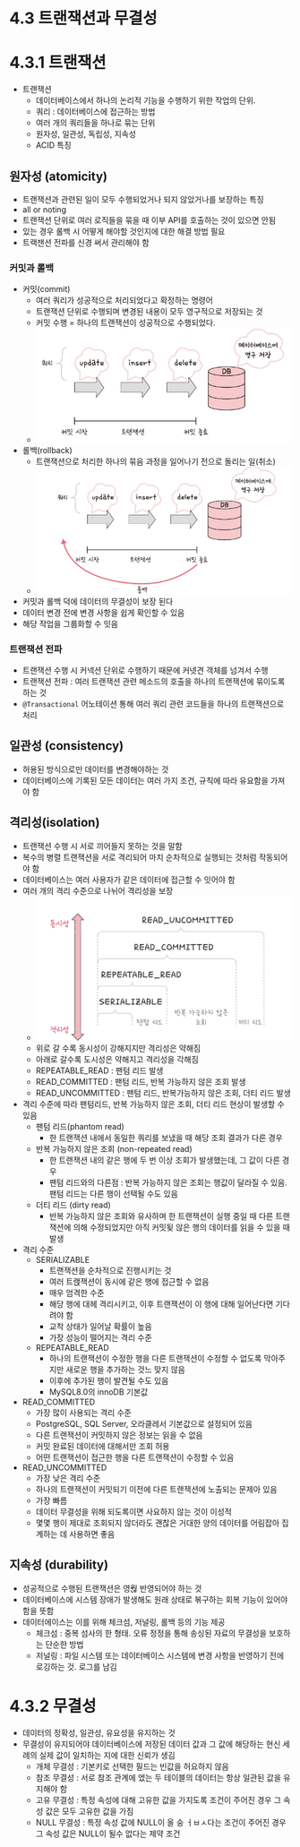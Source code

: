 # 4.3 트랜잭션과 무결성
# 4.3.1 트랜잭션
- 트랜잭션 
  - 데이터베이스에서 하나의 논리적 기능을 수행하기 위한 작업의 단위.
  - 쿼리 : 데이터베이스에 접근하는 방법
  - 여러 개의 쿼리들을 하나로 묶는 단위
  - 원자성, 일관성, 독립성, 지속성
  - ACID 특징

## 원자성 (atomicity)
- 트랜잭션과 관련된 일이 모두 수행되었거나 되지 않았거나를 보장하는 특징
- all or noting
- 트랜잭션 단위로 여러 로직들을 묶을 때 이부 API를 호출하는 것이 있으면 안됨
- 있는 경우 롤백 시 어떻게 해야할 것인지에 대한 해결 방법 필요
- 트랙잰션 전파를 신경 써서 관리해야 함

### 커밋과 롤백
- 커밋(commit)
  - 여러 쿼리가 성공적으로 처리되었다고 확정하는 명령어
  - 트랜잭션 단위로 수행되며 변경된 내용이 모두 영구적으로 저장되는 것
  - 커밋 수행 = 하나의 트랜잭션이 성공적으로 수행되었다.
  - ![img.png](img.png)
- 롤백(rollback)
  - 트랜잭션으로 처리한 하나의 묶음 과정을 일어나기 전으로 돌리는 일(취소)
  - ![img_1.png](img_1.png)
- 커밋과 롤백 덕에 데이터의 무결성이 보장 된다
- 데이터 변경 전에 변경 사항을 쉽게 확인할 수 있음
- 해당 작업을 그룹화할 수 잇음

### 트랜잭션 전파
- 트랜잭션 수행 시 커넥션 단위로 수행하기 때문에 커넷견 객체를 넘겨서 수행
- 트랜잭션 전파 : 여러 트랜잭션 관련 메소드의 호출을 하나의 트랜잭션에 묶이도록 하는 것
- `@Transactional` 어노테이션 통해 여러 쿼리 관련 코드들을 하나의 트랜잭션으로 처리


## 일관성 (consistency)
- 허용된 방식으로만 데이터를 변경해야하는 것
- 데이터베이스에 기록된 모든 데이터는 여러 가지 조건, 규칙에 따라 유요함을 가져야 함

## 격리성(isolation)
- 트랜잭션 수행 시 서로 끼어들지 못하는 것을 말함
- 복수의 병렬 트랜잭션을 서로 격리되어 마치 순차적으로 실행되는 것처럼 작동되어야 함
- 데이터베이스는 여러 사용자가 같은 데이터에 접근할 수 잇어야 함
- 여러 개의 격리 수준으로 나뉘어 격리성을 보장
  - ![img_2.png](img_2.png)
  - 위로 갈 수록 동시성이 강해지지만 격리성은 약해짐
  - 아래로 갈수록 도시성은 약해지고 격리성을 각해짐
  - REPEATABLE_READ : 팬텀 리드 발생
  - READ_COMMITTED : 팬텀 리드, 반복 가능하지 않은 조회 발생
  - READ_UNCOMMITTED : 팬텀 리드, 반복가능하지 않은 조회, 더티 리드 발생
- 격리 수준에 따라 팬텀리드, 반복 가능하지 않은 조회, 더티 리드 현상이 발생할 수 있음
  - 팬텀 리드(phantom read)
    - 한 트랜잭션 내에서 동일한 쿼리를 보냈을 때 해당 조회 결과가 다른 경우
  - 반복 가능하지 않은 조회 (non-repeated read)
    - 한 트랜잭션 내의 같은 행에 두 번 이상 조회가 발생했는데, 그 값이 다른 경우
    - 팬텀 리드와의 다른점 : 반복 가능하지 않은 조회는 행값이 달라질 수 있음. 팬텀 리드는 다른 행이 선택될 수도 있음
  - 더티 리드 (dirty read)
    - 반복 가능하지 않은 조회와 유사하며 한 트랜잭션이 실행 중일 때 다른 트랜잭션에 의해 수정되었지만 아직 커밋됮 않은 행의 데이터를 읽을 수 있을 때 발생
- 격리 수준
  - SERIALIZABLE
    - 트랜잭션을 순차적으로 진행시키는 것
    - 여러 트랝잭션이 동시에 같은 행에 접근할 수 없음
    - 매우 엄격한 수준
    - 해당 행에 대헤 격리시키고, 이후 트랜잭션이 이 행에 대해 일어난다면 기다려야 함
    - 교착 상태가 일어날 확률이 높음
    - 가장 성능이 떨어지는 격리 수준
  - REPEATABLE_READ
    - 하나의 트랜잭션이 수정한 행을 다른 트랜잭션이 수정할 수 없도록 막아주지만 새로운 행을 추가하는 것느 맞지 않음
    - 이후에 추가된 행이 발견될 수도 있음
    - MySQL8.0의 innoDB 기본값
- READ_COMMITTED
  - 가장 많이 사용되는 격리 수준
  - PostgreSQL, SQL Server, 오라클레서 기본값으로 설정되어 있음
  - 다른 트랜잭션이 커밋하지 않은 정보는 읽을 수 없음
  - 커밋 완료된 데이터에 대해서만 조회 허용
  - 어떤 트랜잭션이 접근한 행을 다른 트랜잭션이 수정할 수 있음
- READ_UNCOMMITTED
  - 가장 낮은 격리 수준
  - 하나의 트랜잭션이 커밋되기 이전에 다른 트랜잭션에 노출되는 문제아 있음
  - 가장 빠름
  - 데이터 무결성을 위해 되도록이면 사요하지 않는 것이 이성적
  - 몇몇 행이 제대로 조회되지 않더라도 괜찮은 거대한 양의 데이터를 어림잡아 집계하는 데 사용하면 좋음

## 지속성 (durability)
- 성공적으로 수행된 트랜잭션은 영웒 반영되어야 하는 것
- 데이터베이스에 시스템 장애가 발생해도 원래 상태로 볶구하는 회복 기능이 있어야 함을 뜻함
- 데이터에이스는 이를 위해 체크섬, 저널링, 롤백 등의 기능 제공
  - 체크섬 : 중복 섬사의 한 형태. 오류 정정을 통해 송싱된 자료의 무결성을 보호하는 단순한 방법
  - 저널링 : 파일 시스템 또는 데이터베이스 시스템에 변경 사항을 반영하기 전에 로깅하는 것. 로그를 남김

# 4.3.2 무결성
- 데이터의 정확성, 일관성, 유요성을 유지하는 것
- 무결성이 유지되어야 데이터베이스에 저장된 데이터 값과 그 값에 해당하는 현신 세례의 실제 값이 일치하는 지에 대한 신뢰가 생김
  - 개체 무결성 : 기본키로 선택한 필드는 빈값을 허요하지 않음
  - 참조 무결성 : 서로 참조 관계에 엤는 두 테이블의 데이터는 항상 일관된 값을 유지해야 함
  - 고유 무결성 : 특정 속성에 대해 고유한 값을 가지도록 조건이 주어진 경우 그 속성 값은 모두 고유한 값을 가짐
  - NULL 무결성 : 특정 속성 값에 NULL이 올 숭 ㅓㅂㅅ다는 조건이 주어진 경우 그 속성 값은 NULL이 될수 없다는 제약 조건